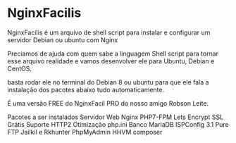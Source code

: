 # NginxFacilis
NginxFacilis é um arquivo de shell script para instalar e configurar um servidor Debian ou ubuntu com Nginx

Preciamos de ajuda com quem sabe a linguagem Shell script para tornar esse arquivo realidade
e vamos  desenvolver ele para Ubuntu, Debian e CentOS.

basta rodar ele no terminal do Debian 8 ou ubuntu 
para que ele fala a instalação dos pacotes abaixo
tudo automaticamente.

É uma versão FREE do NginxFacil PRO do nosso amigo Robson Leite.

Pacotes a ser instalados
Servidor Web Nginx
PHP7-FPM
Lets Encrypt SSL Grátis
Suporte HTTP2
Otimização php.ini
Banco MariaDB
ISPConfig 3.1
Pure FTP
Jailkil e Rkhunter
PhpMyAdmin
HHVM
composer
